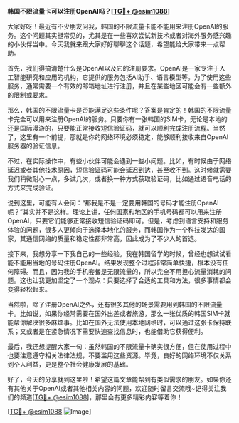 **韩国不限流量卡可以注册OpenAI吗？[[TG💪+ @esim1088](https://t.me/s/esim1088)]**

大家好呀！最近有不少朋友问我，韩国的不限流量卡能不能用来注册OpenAI的服务。这个问题其实挺常见的，尤其是在一些喜欢尝试新技术或者对海外服务感兴趣的小伙伴当中。今天我就来跟大家好好聊聊这个话题，希望能给大家带来一点帮助。

首先，我们得搞清楚什么是OpenAI以及它的注册要求。OpenAI是一家专注于人工智能研究和应用的机构，它提供的服务包括AI助手、语言模型等。为了使用这些服务，通常需要一个有效的邮箱地址进行注册，并且在某些地区可能会有一些额外的限制或要求。

那么，韩国的不限流量卡是否能满足这些条件呢？答案是肯定的！韩国的不限流量卡完全可以用来注册OpenAI的服务。只要你有一张韩国的SIM卡，无论是本地的还是国际漫游的，只要能正常接收短信验证码，就可以顺利完成注册流程。当然了，这里有一个前提，那就是你的网络环境必须稳定，能够顺利接收来自OpenAI服务器的验证信息。

不过，在实际操作中，有些小伙伴可能会遇到一些小问题。比如，有时候由于网络延迟或者其他技术原因，短信验证码可能会延迟到达，甚至收不到。这时候就需要我们稍微耐心一点，多试几次，或者换一种方式获取验证码，比如通过语音电话的方式来完成验证。

说到这里，可能有人会问：“那我是不是一定要用韩国的号码才能注册OpenAI呢？”其实并不是这样。理论上讲，任何国家和地区的手机号码都可以用来注册OpenAI，只要它们能够正常接收短信验证码即可。但是，考虑到语言支持和服务体验的问题，很多人更倾向于选择本地化的服务，而韩国作为一个科技发达的国家，其通信网络的质量和稳定性都非常高，因此成为了不少人的首选。

接下来，我想分享一下我自己的一些经验。我在韩国留学的时候，曾经也想试试看能不能用当地的号码注册OpenAI。结果发现整个过程非常简单快捷，根本没有任何障碍。而且，因为我的手机套餐是无限流量的，所以完全不用担心流量消耗的问题。这也让我更加坚定了一个观点：只要选择了合适的工具和方法，很多事情都会变得轻松起来。

当然啦，除了注册OpenAI之外，还有很多其他的场景需要用到韩国的不限流量卡。比如说，如果你经常需要在国外出差或者旅游，那么一张优质的韩国SIM卡就能帮你解决很多麻烦事。比如在国外无法使用本地网络时，可以通过这张卡保持联系；又或者是在紧急情况下需要快速查找信息时，也能借助它获得便利。

最后，我还想提醒大家一句：虽然韩国的不限流量卡确实很方便，但在使用过程中也要注意遵守相关法律法规，不要滥用这些资源。毕竟，良好的网络环境不仅关系到个人利益，更是整个社会健康发展的基础。

好了，今天的分享就到这里啦！希望这篇文章能帮到有类似需求的朋友。如果你还有其他关于OpenAI或者其他相关内容的问题，欢迎随时留言交流哦~记得关注我们的频道[[TG💪+ @esim1088](https://t.me/s/esim1088)]，那里会有更多精彩内容等着你！

[[TG💪+ @esim1088](https://t.me/s/esim1088) ![Image](https://i.postimg.cc/4NQfJmqS/Snipaste-2025-05-13-00-14-12.png)]